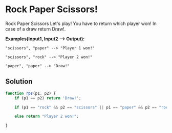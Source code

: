 # Rock Paper Scissors!

Rock Paper Scissors
Let's play! You have to return which player won! In case of a draw return Draw!.

**Examples(Input1, Input2 --> Output):**

`"scissors", "paper" --> "Player 1 won!"`

`"scissors", "rock" --> "Player 2 won!"`

`"paper", "paper" --> "Draw!"`

## Solution
```javascript
function rps(p1, p2) {
    if (p1 == p2) return 'Draw!';

    if (p1 == "rock" && p2 == "scissors" || p1 == "paper" && p2 == "rock" || p1 == "scissors" && p2 == "paper") return "Player 1 won!";

    else return "Player 2 won!";

}
```